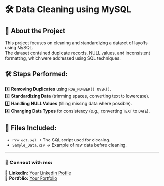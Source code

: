 # 🛠️ Data Cleaning using MySQL

## 🔹 About the Project  
This project focuses on cleaning and standardizing a dataset of layoffs using MySQL.  
The dataset contained duplicate records, NULL values, and inconsistent formatting, which were addressed using SQL techniques.  

## 🛠️ Steps Performed:
1️⃣ **Removing Duplicates** using `ROW_NUMBER() OVER()`.  
2️⃣ **Standardizing Data** (trimming spaces, converting text to lowercase).  
3️⃣ **Handling NULL Values** (filling missing data where possible).  
4️⃣ **Changing Data Types** for consistency (e.g., converting `TEXT` to `DATE`).  

## 📂 Files Included:
- `Project.sql` → The SQL script used for cleaning.  
- `Sample_Data.csv` → Example of raw data before cleaning.  

 

---

### 🔗 Connect with me:  
📌 **LinkedIn:** [Your LinkedIn Profile](https://www.linkedin.com/in/serag-higazy-3ab4641b6/)  
📌 **Portfolio:** [Your Portfolio](https://higazyserag1.wixsite.com/portfolio) 



